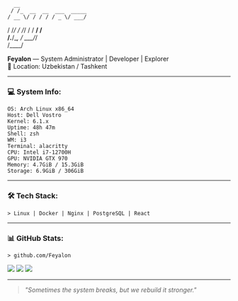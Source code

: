       __                     
     / /_  __  __  ___  _____
    / __ \/ / / / / _ \/ ___/
   / /_/ / /_/ / /  __/ /    
  /_.___/\__, /  \___/_/     
        /____/               

**Feyalon** — System Administrator | Developer | Explorer  
📍 Location: Uzbekistan / Tashkent

---

### 💻 System Info:
```shell
OS: Arch Linux x86_64
Host: Dell Vostro
Kernel: 6.1.x
Uptime: 48h 47m
Shell: zsh
WM: i3
Terminal: alacritty
CPU: Intel i7-12700H
GPU: NVIDIA GTX 970
Memory: 4.7GiB / 15.3GiB
Storage: 6.9GiB / 306GiB
```
---

### 🛠️ Tech Stack:
```shell
> Linux | Docker | Nginx | PostgreSQL | React
```

---

### 📊 GitHub Stats:
```shell
> github.com/Feyalon
```
![](https://github-readme-stats.vercel.app/api?username=Feyalon&theme=dark&hide_border=true&include_all_commits=false&count_private=false)
![](https://github-readme-streak-stats.herokuapp.com/?user=Feyalon&theme=dark&hide_border=true)
![](https://github-readme-stats.vercel.app/api/top-langs/?username=Feyalon&theme=dark&hide_border=true&include_all_commits=false&count_private=false&layout=compact)

---

> *"Sometimes the system breaks, but we rebuild it stronger."*